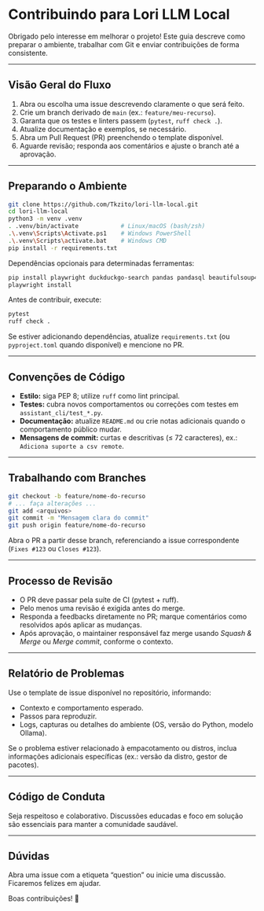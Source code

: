# Contribuindo para Lori LLM Local

Obrigado pelo interesse em melhorar o projeto! Este guia descreve como preparar o ambiente, trabalhar com Git e enviar contribuições de forma consistente.

---

## Visão Geral do Fluxo

1. Abra ou escolha uma issue descrevendo claramente o que será feito.
2. Crie um branch derivado de `main` (ex.: `feature/meu-recurso`).
3. Garanta que os testes e linters passem (`pytest`, `ruff check .`).
4. Atualize documentação e exemplos, se necessário.
5. Abra um Pull Request (PR) preenchendo o template disponível.
6. Aguarde revisão; responda aos comentários e ajuste o branch até a aprovação.

---

## Preparando o Ambiente

```bash
git clone https://github.com/Tkzito/lori-llm-local.git
cd lori-llm-local
python3 -m venv .venv
. .venv/bin/activate            # Linux/macOS (bash/zsh)
.\.venv\Scripts\Activate.ps1    # Windows PowerShell
.\.venv\Scripts\activate.bat    # Windows CMD
pip install -r requirements.txt
```

Dependências opcionais para determinadas ferramentas:

```bash
pip install playwright duckduckgo-search pandas pandasql beautifulsoup4
playwright install
```

Antes de contribuir, execute:

```bash
pytest
ruff check .
```

Se estiver adicionando dependências, atualize `requirements.txt` (ou `pyproject.toml` quando disponível) e mencione no PR.

---

## Convenções de Código

- **Estilo:** siga PEP 8; utilize `ruff` como lint principal.
- **Testes:** cubra novos comportamentos ou correções com testes em `assistant_cli/test_*.py`.
- **Documentação:** atualize `README.md` ou crie notas adicionais quando o comportamento público mudar.
- **Mensagens de commit:** curtas e descritivas (≤ 72 caracteres), ex.: `Adiciona suporte a csv remote`.

---

## Trabalhando com Branches

```bash
git checkout -b feature/nome-do-recurso
# ... faça alterações ...
git add <arquivos>
git commit -m "Mensagem clara do commit"
git push origin feature/nome-do-recurso
```

Abra o PR a partir desse branch, referenciando a issue correspondente (`Fixes #123` ou `Closes #123`).

---

## Processo de Revisão

- O PR deve passar pela suíte de CI (pytest + ruff).
- Pelo menos uma revisão é exigida antes do merge.
- Responda a feedbacks diretamente no PR; marque comentários como resolvidos após aplicar as mudanças.
- Após aprovação, o maintainer responsável faz merge usando *Squash & Merge* ou *Merge commit*, conforme o contexto.

---

## Relatório de Problemas

Use o template de issue disponível no repositório, informando:

- Contexto e comportamento esperado.
- Passos para reproduzir.
- Logs, capturas ou detalhes do ambiente (OS, versão do Python, modelo Ollama).

Se o problema estiver relacionado à empacotamento ou distros, inclua informações adicionais específicas (ex.: versão da distro, gestor de pacotes).

---

## Código de Conduta

Seja respeitoso e colaborativo. Discussões educadas e foco em solução são essenciais para manter a comunidade saudável.

---

## Dúvidas

Abra uma issue com a etiqueta “question” ou inicie uma discussão. Ficaremos felizes em ajudar.

Boas contribuições! 🚀
